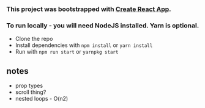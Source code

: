 ### This project was bootstrapped with [Create React App](https://github.com/facebookincubator/create-react-app).

### To run locally - you will need NodeJS installed. Yarn is optional.
* Clone the repo
* Install dependencies with `npm install` or `yarn install`
* Run with `npm run start` or `yarnpkg start`


## notes
* prop types
* scroll thing?
* nested loops - O(n2)